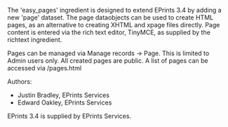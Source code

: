 The 'easy_pages' ingredient is designed to extend EPrints 3.4 by adding a new 'page' dataset.
The page dataobjects can be used to create HTML pages, as an alternative to creating XHTML and xpage files directly.
Page content is entered via the rich text editor, TinyMCE, as supplied by the richtext ingredient.

Pages can be managed via Manage records -> Page.  This is limited to Admin users only.
All created pages are public.  A list of pages can be accessed via /pages.html

Authors:
- Justin Bradley, EPrints Services
- Edward Oakley, EPrints Services

EPrints 3.4 is supplied by EPrints Services.

